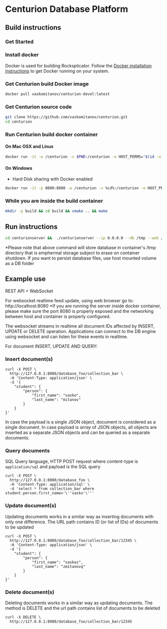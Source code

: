 # Centurion Database Platform

## Build instructions

### Get Started

### Install docker
Docker is used for building Rocksplicator. Follow the [Docker installation instructions](https://docs.docker.com/engine/installation/) to get Docker running on your system.

### Get Centurion build Docker image

```sh
docker pull vaskomitanov/centurion-devel:latest
```

### Get Centurion source code
```sh
git clone https://github.com/vaskomitanov/centurion.git 
cd centurion
```

### Run Centurion build docker container

#### On Mac OSX and Linux
```sh
docker run -it -w /centurion -v $PWD:/centurion -e HOST_PERMS="$(id -u):$(id -g)" vaskomitanov/centurion-devel bash
```

#### On Windows
* Hard Disk sharing with Docker enabled
```sh
docker run -it -p 8080:8080 -w /centurion -v %cd%:/centurion -e HOST_PERMS="$(id -u):$(id -g)" vaskomitanov/centurion-devel bash
```

### While you are inside the build container
```sh
mkdir -p build && cd build && cmake .. && make
```

## Run instructions
```sh
cd centurionserver &&  ./centurionserver --ip 0.0.0.0 --db /tmp --web /centurion/centurionserver/public --jwt s3kret --log-level 0
```

*Please note that above command will store database in container's /tmp directory that is emphermal storage subject to erase on container shutdown. If you want to persist database files, use host mounted volume as a DB folder

## Example use

REST API + WebSocket

For websocket realtime feed update, using web browser go to: http://localhost:8080
*If you are running the server inside docker container, please make sure the port 8080 is properly exposed and the networking between host and container is properly configured.

The websocket streams in realtime all document IDs affected by INSERT, UPDATE or DELETE operation. Applications can connect to the DB engine using websocket and can listen for these events in realtime.  

For document INSERT, UPDATE AND QUERY:

### Insert document(s)
```
curl -X POST \
  http://127.0.0.1:8080/database_foo/collection_bar \
  -H 'Content-Type: application/json' \
  -d '{
	"student": {	
		"person": {
			"first_name": "vasko",
			"last_name": "mitanov"
		}
	}
}'
```

In case the payload is a single JSON object, document is considered as a single document. In case payload is *array* of JSON objects, all objects are inserted as a separate JSON objects and can be queried as a separate documents. 

### Query documents
SQL Query language, HTTP POST request where content-type is `application/sql` and payload is the SQL query

```
curl -X POST \
  http://127.0.0.1:8080/database_foo \
  -H 'Content-Type: application/sql' \
  -d 'select * from collection_bar where student.person.first_name='\''vasko'\'''
```

### Update document(s)
Updating documents works in a similar way as inserting documents with only one difference. The URL path contains ID (or list of IDs) of documents to be updated

```
curl -X POST \
  http://127.0.0.1:8080/database_foo/collection_bar/12345 \
  -H 'Content-Type: application/json' \
  -d '{
	"student": {	
		"person": {
			"first_name": "vaskoz",
			"last_name": "zmitanovq"
		}
	}
}'
```

### Delete document(s)

Deleting documents works in a similar way as updating documents. The method is DELETE and the url path contains list of documents to be deleted

```
curl -X DELETE \
  http://127.0.0.1:8080/database_foo/collection_bar/12345 
```
